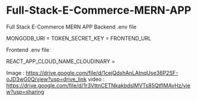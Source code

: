 # Full-Stack-E-Commerce-MERN-APP
Full Stack E-Commerce MERN APP
Backend .env file 

MONGODB_URI = 
TOKEN_SECRET_KEY = 
FRONTEND_URL

Frontend .env file

REACT_APP_CLOUD_NAME_CLOUDINARY = 

Image : https://drive.google.com/file/d/1cejQdshAnLAtnqUse36P2SF-oJD3wG0Q/view?usp=drive_link
video : https://drive.google.com/file/d/1r3VttnCETNkakbdslMVTs85QtfIMAvHz/view?usp=sharing
